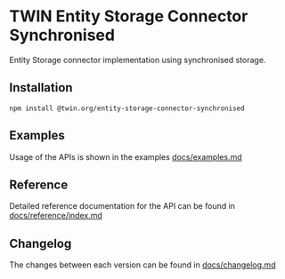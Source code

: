 # TWIN Entity Storage Connector Synchronised

Entity Storage connector implementation using synchronised storage.

## Installation

```shell
npm install @twin.org/entity-storage-connector-synchronised
```

## Examples

Usage of the APIs is shown in the examples [docs/examples.md](docs/examples.md)

## Reference

Detailed reference documentation for the API can be found in [docs/reference/index.md](docs/reference/index.md)

## Changelog

The changes between each version can be found in [docs/changelog.md](docs/changelog.md)
